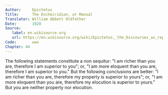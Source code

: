 ```yaml
---
Author:     Epictetus  
Title:      The Encheiridion, or Manual  
Translator: William Abbott Oldfather  
Date:       1928  
Source: 
   label: en.wikisource.org
   url: https://en.wikisource.org/wiki/Epictetus,_the_Discourses_as_reported_by_Arrian,_the_Manual,_and_Fragments/Manual 
Code:       wao  
Chapter: 44
---
```


The following statements constitute a non sequitur: "I am richer than you are,
therefore I am superior to you"; or, "I am more eloquent than you are,
therefore I am superior to you." But the following conclusions are better: "I
am richer than you are, therefore my property is superior to yours"; or, "I am
more eloquent than you are, therefore my elocution is superior to yours." But
you are neither property nor elocution.


